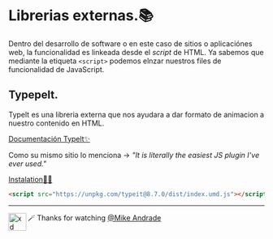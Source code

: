 # Librerias externas.📚

Dentro del desarrollo de software o en este caso de sitios o aplicaciónes web, la funcionalidad es linkeada desde el _script_ de HTML.
Ya sabemos que mediante la etiqueta `<script>` podemos elnzar nuestros files de funcionalidad de JavaScript.

## Typepelt.

Typelt es una libreria externa que nos ayudara a dar formato de animacion a nuestro contenido en HTML.

[Documentación Typelt✨](https://www.typeitjs.com/docs)

Como su mismo sitio lo menciona -> _"It is literally the easiest JS plugin I've ever used."_

[Instalation🧑‍💻](https://www.typeitjs.com/docs/vanilla#installation)

````html
<script src="https://unpkg.com/typeit@8.7.0/dist/index.umd.js"></script>
````

---

🪄 Thanks for watching [@Mike Andrade](https://github.com/Mike-std-cpu)<img align="left" alt="xd" width="35" height="35" src="https://i.gifer.com/origin/08/089af74235a38edcc7b433321f0a5472_w200.webp" />

